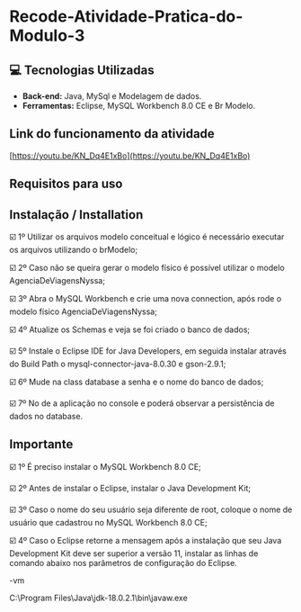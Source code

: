 # Recode-Atividade-Pratica-do-Modulo-3
 
## :computer: Tecnologias Utilizadas
 
* **Back-end:** Java, MySql e Modelagem de dados.
* **Ferramentas:** Eclipse, MySQL Workbench 8.0 CE e Br Modelo.
 
## Link do funcionamento da atividade
 
[https://youtu.be/KN_Dq4E1xBo](https://youtu.be/KN_Dq4E1xBo) 
 
## Requisitos para uso
 
## Instalação / Installation
 
 
☑️ 1º Utilizar os arquivos modelo conceitual e lógico é necessário executar os arquivos utilizando o brModelo;
 
☑️ 2º Caso não se queira gerar o modelo físico é possível utilizar o modelo AgenciaDeViagensNyssa;
 
☑️ 3º Abra o MySQL Workbench e crie uma nova connection, após rode o modelo físico AgenciaDeViagensNyssa;
 
☑️ 4º Atualize os Schemas e veja se foi criado o banco de dados;
 
☑️ 5º Instale o Eclipse IDE for Java Developers, em seguida instalar através do Build Path o mysql-connector-java-8.0.30 e gson-2.9.1;  
 
☑️ 6º Mude na class database a senha e o nome do banco de dados;
 
☑️ 7º No de a aplicação no console e poderá observar a persistência de dados no database.
 
## Importante
 
☑️ 1º É preciso instalar o MySQL Workbench 8.0 CE;
 
☑️ 2º Antes de instalar o Eclipse, instalar o Java Development Kit;
 
☑️ 3º Caso o nome do seu usuário seja diferente de root, coloque o nome de usuário que cadastrou no  MySQL Workbench 8.0 CE;
 
☑️ 4º Caso o Eclipse retorne a mensagem após a instalação que seu Java Development Kit deve ser superior a versão 11, instalar as linhas de comando abaixo nos parâmetros de configuração do Eclipse.
 
<p>-vm
<p>C:\Program Files\Java\jdk-18.0.2.1\bin\javaw.exe
